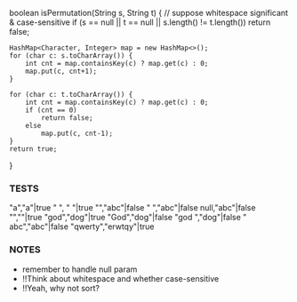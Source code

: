 boolean isPermutation(String s, String t) {
    // suppose whitespace significant & case-sensitive
    if (s == null || t == null
        || s.length() != t.length())
        return false;

    HashMap<Character, Integer> map = new HashMap<>();
    for (char c: s.toCharArray()) {
        int cnt = map.containsKey(c) ? map.get(c) : 0;
        map.put(c, cnt+1);
    }

    for (char c: t.toCharArray()) {
        int cnt = map.containsKey(c) ? map.get(c) : 0;
        if (cnt == 0)
            return false;
        else
            map.put(c, cnt-1);
    }
    return true;
}

### TESTS

"a","a"|true
" ", " "|true
"","abc"|false
" ","abc"|false
null,"abc"|false
"",""|true
"god","dog"|true
"God","dog"|false
"god   ","dog"|false
" abc","abc"|false
"qwerty","erwtqy"|true

### NOTES

- remember to handle null param
- !!Think about whitespace and whether case-sensitive
- !!Yeah, why not sort?
